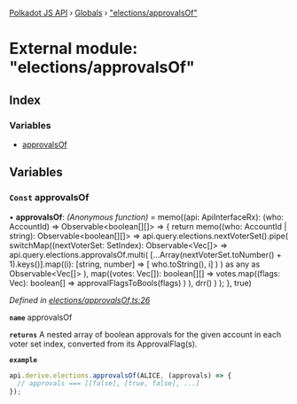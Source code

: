 [Polkadot JS API](../README.md) › [Globals](../globals.md) › ["elections/approvalsOf"](_elections_approvalsof_.md)

# External module: "elections/approvalsOf"

## Index

### Variables

* [approvalsOf](_elections_approvalsof_.md#const-approvalsof)

## Variables

### `Const` approvalsOf

• **approvalsOf**: *(Anonymous function)* =  memo((api: ApiInterfaceRx): (who: AccountId) => Observable<boolean[][]> => {
  return memo((who: AccountId | string): Observable<boolean[][]> =>
    api.query.elections.nextVoterSet<SetIndex>().pipe(
      switchMap((nextVoterSet: SetIndex): Observable<Vec<ApprovalFlag>[]> =>
        api.query.elections.approvalsOf.multi(
          [...Array(nextVoterSet.toNumber() + 1).keys()].map((i): [string, number] => [
            who.toString(), i]
          )
        ) as any as Observable<Vec<ApprovalFlag>[]>
      ),
      map((votes: Vec<ApprovalFlag>[]): boolean[][] =>
        votes.map((flags: Vec<ApprovalFlag>): boolean[] =>
          approvalFlagsToBools(flags)
        )
      ),
      drr()
    )
  );
}, true)

*Defined in [elections/approvalsOf.ts:26](https://github.com/polkadot-js/api/blob/8d3cb72189/packages/api-derive/src/elections/approvalsOf.ts#L26)*

**`name`** approvalsOf

**`returns`** A nested array of boolean approvals for the given account in each voter set index, converted from its ApprovalFlag(s).

**`example`** 
<BR>

```javascript
api.derive.elections.approvalsOf(ALICE, (approvals) => {
  // approvals === [[false], [true, false], ...]
});
```
